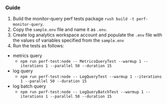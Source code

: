 ### Guide

1. Build the monitor-query perf tests package `rush build -t perf-monitor-query`.
2. Copy the `sample.env` file and name it as `.env`.
3. Create log analytics workspace account and populate the `.env` file with the values of variables specified from the `sample.env`
4. Run the tests as follows:

- metrics query
  - `npm run perf-test:node -- MetricsQueryTest --warmup 1 --iterations 1 --parallel 50 --duration 15`
- log query
  - `npm run perf-test:node -- LogQueryTest --warmup 1 --iterations 1 --parallel 50 --duration 15`
- log batch query
  - `npm run perf-test:node -- LogQueryBatchTest --warmup 1 --iterations 1 --parallel 50 --duration 15`
